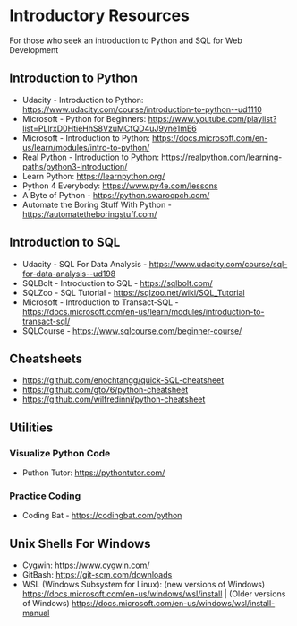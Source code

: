 # Introductory Resources
For those who seek an introduction to Python and SQL for Web Development

## Introduction to Python
- Udacity - Introduction to Python: https://www.udacity.com/course/introduction-to-python--ud1110
- Microsoft - Python for Beginners: https://www.youtube.com/playlist?list=PLlrxD0HtieHhS8VzuMCfQD4uJ9yne1mE6
- Microsoft - Introduction to Python: https://docs.microsoft.com/en-us/learn/modules/intro-to-python/
- Real Python - Introduction to Python: https://realpython.com/learning-paths/python3-introduction/
- Learn Python: https://learnpython.org/
- Python 4 Everybody: https://www.py4e.com/lessons
- A Byte of Python - https://python.swaroopch.com/
- Automate the Boring Stuff With Python - https://automatetheboringstuff.com/


## Introduction to SQL
- Udacity - SQL For Data Analysis - https://www.udacity.com/course/sql-for-data-analysis--ud198
- SQLBolt - Introduction to SQL - https://sqlbolt.com/
- SQLZoo - SQL Tutorial - https://sqlzoo.net/wiki/SQL_Tutorial
- Microsoft - Introduction to Transact-SQL - https://docs.microsoft.com/en-us/learn/modules/introduction-to-transact-sql/
- SQLCourse - https://www.sqlcourse.com/beginner-course/

## Cheatsheets
- https://github.com/enochtangg/quick-SQL-cheatsheet
- https://github.com/gto76/python-cheatsheet
- https://github.com/wilfredinni/python-cheatsheet

## Utilities
### Visualize Python Code
- Puthon Tutor: https://pythontutor.com/
### Practice Coding
- Coding Bat - https://codingbat.com/python

## Unix Shells For Windows
- Cygwin: https://www.cygwin.com/
- GitBash: https://git-scm.com/downloads
- WSL (Windows Subsystem for Linux): (new versions of Windows) https://docs.microsoft.com/en-us/windows/wsl/install | (Older versions of Windows) https://docs.microsoft.com/en-us/windows/wsl/install-manual
